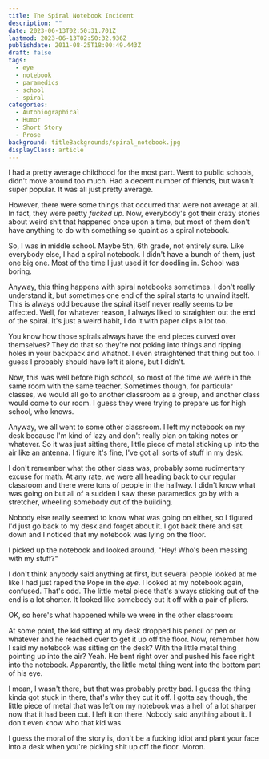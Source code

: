 ```yaml
---
title: The Spiral Notebook Incident
description: ""
date: 2023-06-13T02:50:31.701Z
lastmod: 2023-06-13T02:50:32.936Z
publishdate: 2011-08-25T18:00:49.443Z
draft: false
tags:
  - eye
  - notebook
  - paramedics
  - school
  - spiral
categories:
  - Autobiographical
  - Humor
  - Short Story
  - Prose
background: titleBackgrounds/spiral_notebook.jpg
displayClass: article
---
```


I had a pretty average childhood for the most part. Went to public schools, didn't move around too much. Had a decent number of friends, but wasn't super popular. It was all just pretty average.

However, there were some things that occurred that were not average at all. In fact, they were pretty *fucked up*. Now, everybody's got their crazy stories about weird shit that happened once upon a time, but most of them don't have anything to do with something so quaint as a spiral notebook.

<!--more-->

So, I was in middle school. Maybe 5th, 6th grade, not entirely sure. Like everybody else, I had a spiral notebook. I didn't have a bunch of them, just one big one. Most of the time I just used it for doodling in. School was boring.

Anyway, this thing happens with spiral notebooks sometimes. I don't really understand it, but sometimes one end of the spiral starts to unwind itself. This is always odd because the spiral itself never really seems to be affected. Well, for whatever reason, I always liked to straighten out the end of the spiral. It's just a weird habit, I do it with paper clips a lot too.

You know how those spirals always have the end pieces curved over themselves? They do that so they're not poking into things and ripping holes in your backpack and whatnot. I even straightened that thing out too. I guess I probably should have left it alone, but I didn't.

Now, this was well before high school, so most of the time we were in the same room with the same teacher. Sometimes though, for particular classes, we would all go to another classroom as a group, and another class would come to our room. I guess they were trying to prepare us for high school, who knows.

Anyway, we all went to some other classroom. I left my notebook on my desk because I'm kind of lazy and don't really plan on taking notes or whatever. So it was just sitting there, little piece of metal sticking up into the air like an antenna. I figure it's fine, I've got all sorts of stuff in my desk.

I don't remember what the other class was, probably some rudimentary excuse for math. At any rate, we were all heading back to our regular classroom and there were tons of people in the hallway. I didn't know what was going on but all of a sudden I saw these paramedics go by with a stretcher, wheeling somebody out of the building.

Nobody else really seemed to know what was going on either, so I figured I'd just go back to my desk and forget about it. I got back there and sat down and I noticed that my notebook was lying on the floor.

I picked up the notebook and looked around, "Hey! Who's been messing with my stuff?"

I don't think anybody said anything at first, but several people looked at me like I had just raped the Pope in the *eye*. I looked at my notebook again, confused. That's odd. The little metal piece that's always sticking out of the end is a lot shorter. It looked like somebody cut it off with a pair of pliers.

OK, so here's what happened while we were in the other classroom:

At some point, the kid sitting at my desk dropped his pencil or pen or whatever and he reached over to get it up off the floor. Now, remember how I said my notebook was sitting on the desk? With the little metal thing pointing up into the air? Yeah. He bent right over and pushed his face right into the notebook. Apparently, the little metal thing went into the bottom part of his eye.

I mean, I wasn't there, but that was probably pretty bad. I guess the thing kinda got stuck in there, that's why they cut it off. I gotta say though, the little piece of metal that was left on my notebook was a hell of a lot sharper now that it had been cut. I left it on there. Nobody said anything about it. I don't even know who that kid was.

I guess the moral of the story is, don't be a fucking idiot and plant your face into a desk when you're picking shit up off the floor. Moron.
